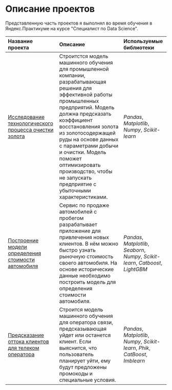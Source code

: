 # Описание проектов 
Представленную часть проектов я выполнял во время обучения в Яндекс.Практикуме на курсе "Специалист по Data Science".

           
| Название проекта      | Описание               | Используемые библиотеки      |
| :-------------------- | :--------------------- | :--------------------------- |
| <a href="https://github.com/KYashin/My_Study_Projects/tree/main/Gold%20Recovery"> Исследование технологического процесса очистки золота </a> | Cтроитстся модель машинного обучения для промышленной компании, разрабатывающая решения для эффективной работы промышленных предприятий. Модель должна предсказать коэффициент восстановления золота из золотосодержащей руды на основе данных с параметрами добычи и очистки. Модель поможет оптимизировать производство, чтобы не запускать предприятие с убыточными характеристиками. | *Pandas*, *Matplotlib*, *Numpy*, *Scikit-learn*|
| <a href="https://github.com/KYashin/My_Study_Projects/tree/main/Car%20Costs"> Построение модели определения стоимости автомобиля </a> | Сервис по продаже автомобилей с пробегом  разрабатывает приложение для привлечения новых клиентов. В нём можно быстро узнать рыночную стоимость своего автомобиля. На основе исторические данные необходимо построить модель для определения стоимости автомобиля. | *Pandas*, *Matplotlib*, *Seaborn*, *Numpy*, *Scikit-learn*, *Catboost*, *LightGBM* |
| <a href="https://github.com/KYashin/My_Study_Projects/tree/main/Telecom"> Предсказание оттока клиентов для телеком оператора </a> | Строится модель машинного обучения для оператора связи, предсказывающая уйдет или останется клиент. Если выяснится, что пользователь планирует уйти, ему будут предложены промокоды и специальные условия. | *Pandas*, *Matplotlib*, *Numpy*, *Scikit-learn*, *Phik*, *CatBoost*, *Imblearn* |
